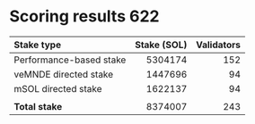 # Scoring results 622

| Stake type              | Stake (SOL)    | Validators     |
|:------------------------|---------------:|---------------:|
| Performance-based stake | 5304174        | 152            |
| veMNDE directed stake   | 1447696        | 94             |
| mSOL directed stake     | 1622137        | 94             |
|                         |                |                |
| **Total stake**         | 8374007        | 243            |